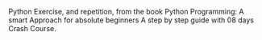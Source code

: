Python Exercise, and repetition, from the book  Python Programming: A smart Approach for absolute beginners A step by step guide with 08 days Crash Course.
